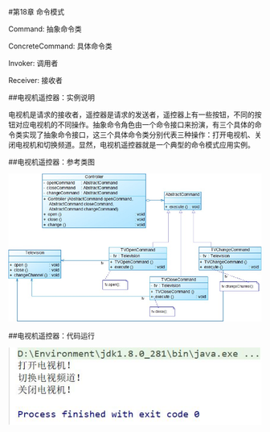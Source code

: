 
#第18章 命令模式

Command: 抽象命令类

ConcreteCommand: 具体命令类

Invoker: 调用者

Receiver: 接收者

##电视机遥控器：实例说明

  电视机是请求的接收者，遥控器是请求的发送者，遥控器上有一些按钮，不同的按钮对应电视机的不同操作。抽象命令角色由一个命令接口来扮演，有三个具体的命令类实现了抽象命令接口，这三个具体命令类分别代表三种操作：打开电视机、关闭电视机和切换频道。显然，电视机遥控器就是一个典型的命令模式应用实例。

##电视机遥控器：参考类图

![Image text](https://github.com/shuimowang/shejimoshi/blob/main/Picture/command1.jpg)

##电视机遥控器：代码运行

![Image text](https://github.com/shuimowang/shejimoshi/blob/main/Picture/command2.jpg)
